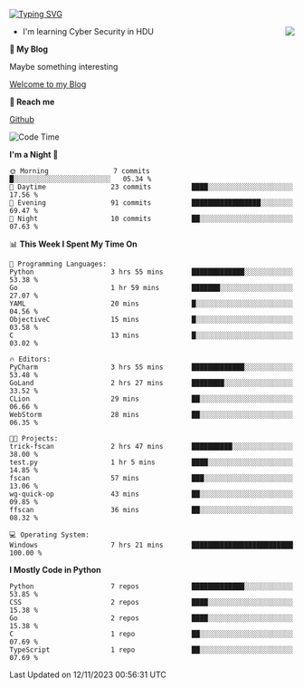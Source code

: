 [![Typing SVG](https://readme-typing-svg.herokuapp.com?font=Fira+Code&pause=1000&random=false&width=450&height=60&lines=Hello+%F0%9F%91%8B%F0%9F%8F%BB;I'm+JBNRZ)](https://git.io/typing-svg)

<a href="#">
  <img align="right" src="https://github-readme-stats.vercel.app/api?username=JBNRZ&show_icons=true&bg_color=15,f2f7fd,E0EAFC" />
</a>

- I'm learning Cyber Security in HDU

 **🌱 My Blog**

Maybe something interesting

[Welcome to my Blog](https://jbnrz.com.cn/)

 **💬 Reach me** 

[Github](https://github.com/JBNRZ)


<!--START_SECTION:waka-->
![Code Time](http://img.shields.io/badge/Code%20Time-83%20hrs%2020%20mins-blue)

**I'm a Night 🦉** 

```text
🌞 Morning                7 commits           █░░░░░░░░░░░░░░░░░░░░░░░░   05.34 % 
🌆 Daytime                23 commits          ████░░░░░░░░░░░░░░░░░░░░░   17.56 % 
🌃 Evening                91 commits          █████████████████░░░░░░░░   69.47 % 
🌙 Night                  10 commits          ██░░░░░░░░░░░░░░░░░░░░░░░   07.63 % 
```


📊 **This Week I Spent My Time On** 

```text
💬 Programming Languages: 
Python                   3 hrs 55 mins       █████████████░░░░░░░░░░░░   53.38 % 
Go                       1 hr 59 mins        ███████░░░░░░░░░░░░░░░░░░   27.07 % 
YAML                     20 mins             █░░░░░░░░░░░░░░░░░░░░░░░░   04.56 % 
ObjectiveC               15 mins             █░░░░░░░░░░░░░░░░░░░░░░░░   03.58 % 
C                        13 mins             █░░░░░░░░░░░░░░░░░░░░░░░░   03.02 % 

🔥 Editors: 
PyCharm                  3 hrs 55 mins       █████████████░░░░░░░░░░░░   53.48 % 
GoLand                   2 hrs 27 mins       ████████░░░░░░░░░░░░░░░░░   33.52 % 
CLion                    29 mins             ██░░░░░░░░░░░░░░░░░░░░░░░   06.66 % 
WebStorm                 28 mins             ██░░░░░░░░░░░░░░░░░░░░░░░   06.35 % 

🐱‍💻 Projects: 
trick-fscan              2 hrs 47 mins       ██████████░░░░░░░░░░░░░░░   38.00 % 
test.py                  1 hr 5 mins         ████░░░░░░░░░░░░░░░░░░░░░   14.85 % 
fscan                    57 mins             ███░░░░░░░░░░░░░░░░░░░░░░   13.06 % 
wg-quick-op              43 mins             ██░░░░░░░░░░░░░░░░░░░░░░░   09.85 % 
ffscan                   36 mins             ██░░░░░░░░░░░░░░░░░░░░░░░   08.32 % 

💻 Operating System: 
Windows                  7 hrs 21 mins       █████████████████████████   100.00 % 
```

**I Mostly Code in Python** 

```text
Python                   7 repos             █████████████░░░░░░░░░░░░   53.85 % 
CSS                      2 repos             ████░░░░░░░░░░░░░░░░░░░░░   15.38 % 
Go                       2 repos             ████░░░░░░░░░░░░░░░░░░░░░   15.38 % 
C                        1 repo              ██░░░░░░░░░░░░░░░░░░░░░░░   07.69 % 
TypeScript               1 repo              ██░░░░░░░░░░░░░░░░░░░░░░░   07.69 % 
```




 Last Updated on 12/11/2023 00:56:31 UTC
<!--END_SECTION:waka-->
